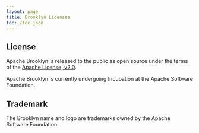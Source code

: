 ```yaml
---
layout: page
title: Brooklyn Licenses
toc: /toc.json
---
```


## License

Apache Brooklyn is released to the public as open source under the 
terms of the [Apache License, v2.0](license.html).

Apache Brooklyn is currently undergoing Incubation at the Apache Software Foundation.


## Trademark

The Brooklyn name and logo are trademarks owned by the Apache Software Foundation.

